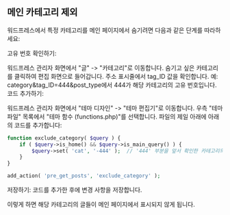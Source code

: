 ## 메인 카테고리 제외
워드프레스에서 특정 카테고리를 메인 페이지에서 숨기려면 다음과 같은 단계를 따라하세요:

고유 번호 확인하기:

워드프레스 관리자 화면에서 "글" -> "카테고리"로 이동합니다.
숨기고 싶은 카테고리를 클릭하여 편집 화면으로 들어갑니다.
주소 표시줄에서 tag_ID 값을 확인합니다. 예: category&tag_ID=444&post_type에서 444가 해당 카테고리의 고유 번호입니다.
코드 추가하기:

워드프레스 관리자 화면에서 "테마 디자인" -> "테마 편집기"로 이동합니다.
우측 "테마 파일" 목록에서 "테마 함수 (functions.php)"를 선택합니다.
파일의 제일 아래에 아래의 코드를 추가합니다:
```php
function exclude_category( $query ) {
    if ( $query->is_home() && $query->is_main_query() ) {
        $query->set( 'cat', '-444' );  // '444' 부분을 앞서 확인한 카테고리의 고유 번호로 변경하세요.
    }
}

add_action( 'pre_get_posts', 'exclude_category' );
```
저장하기: 코드를 추가한 후에 변경 사항을 저장합니다.

이렇게 하면 해당 카테고리의 글들이 메인 페이지에서 표시되지 않게 됩니다.